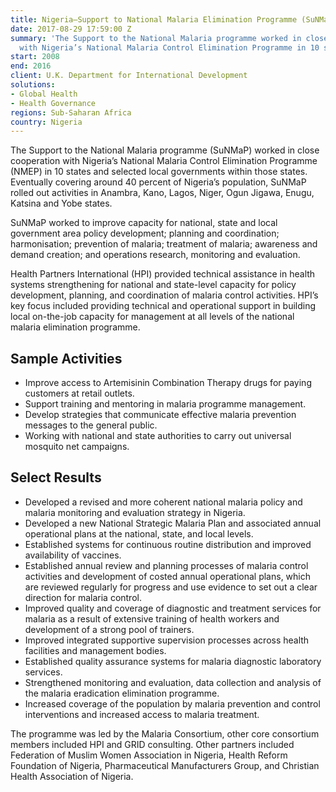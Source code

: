 ```yaml
---
title: Nigeria—Support to National Malaria Elimination Programme (SuNMaP)
date: 2017-08-29 17:59:00 Z
summary: 'The Support to the National Malaria programme worked in close cooperation
  with Nigeria’s National Malaria Control Elimination Programme in 10 states. '
start: 2008
end: 2016
client: U.K. Department for International Development
solutions:
- Global Health
- Health Governance
regions: Sub-Saharan Africa
country: Nigeria
---
```


The Support to the National Malaria programme (SuNMaP) worked in close cooperation with Nigeria’s National Malaria Control Elimination Programme (NMEP) in 10 states and selected local governments within those states. Eventually covering around 40 percent of Nigeria’s population, SuNMaP rolled out activities in Anambra, Kano, Lagos, Niger, Ogun Jigawa, Enugu, Katsina and Yobe states. 

SuNMaP worked to improve capacity for national, state and local government area policy development; planning and coordination; harmonisation; prevention of malaria; treatment of malaria; awareness and demand creation; and operations research, monitoring and evaluation.

Health Partners International (HPI) provided technical assistance in health systems strengthening for national and state-level capacity for policy development, planning, and coordination of malaria control activities. HPI’s key focus included providing technical and operational support in building local on-the-job capacity for management at all levels of the national malaria elimination programme.

## Sample Activities

* Improve access to Artemisinin Combination Therapy drugs for paying customers at retail outlets.
* Support training and mentoring in malaria programme management.
* Develop strategies that communicate effective malaria prevention messages to the general public.
* Working with national and state authorities to carry out universal mosquito net campaigns.

## Select Results

* Developed a revised and more coherent national malaria policy and malaria monitoring and evaluation strategy in Nigeria.
* Developed a new National Strategic Malaria Plan and associated annual operational plans at the national, state, and local levels.
* Established systems for continuous routine distribution and improved availability of vaccines.
* Established annual review and planning processes of malaria control activities and development of costed annual operational plans, which are reviewed regularly for progress and use evidence to set out a clear direction for malaria control.
* Improved quality and coverage of diagnostic and treatment services for malaria as a result of extensive training of health workers and development of a strong pool of trainers.
* Improved integrated supportive supervision processes across health facilities and management bodies.
* Established quality assurance systems for malaria diagnostic laboratory services.
* Strengthened monitoring and evaluation, data collection and analysis of the malaria eradication elimination programme.
* Increased coverage of the population by malaria prevention and control interventions and increased access to malaria treatment.

The programme was led by the Malaria Consortium, other core consortium members included HPI and GRID consulting. Other partners included Federation of Muslim Women Association in Nigeria, Health Reform Foundation of Nigeria, Pharmaceutical Manufacturers Group, and Christian Health Association of Nigeria.